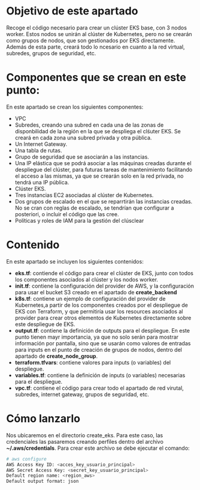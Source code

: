 # Objetivo de este apartado

Recoge el código necesario para crear un clúster EKS base, con 3 nodos worker. Estos nodos se unirán al clúster de Kubernetes, pero no se crearán como grupos de nodos, que son gestionados por EKS directamente. Además de esta parte, creará todo lo ncesario en cuanto a la red virtual, subredes, grupos de seguridad, etc.

# Componentes que se crean en este punto:
En este apartado se crean los siguientes componentes:
- VPC
- Subredes, creando una subred en cada una de las zonas de disponbilidad de la región en la que se despliega el clśuter EKS. Se creará en cada zona una subred privada y otra pública.
- Un Internet Gateway.
- Una tabla de rutas.
- Grupo de seguridad que se asociarán a las instancias.
- Una IP elástica que se podrá asociar a las máquinas creadas durante el despliegue del clúster, para futuras tareas de mantenimiento facilitando el acceso a las mismas, ya que se crearán solo en la red privada, no tendrá una IP pública.
- Clúster EKS.
- Tres instancias EC2 asociadas al clúster de Kubernetes.
- Dos grupos de escalado en el que se reparrtirán las instancias creadas. No se cran con reglas de escalado, se tendrían que configurar a posteriori, o incluir el código que las cree.
- Políticas y roles de IAM para la gestión del clúsclear

# Contenido

En este apartado se incluyen los siguientes contenidos:
- **eks.tf**: contiende el código para crear el clúster de EKS, junto con todos los componentes asociados al clúster y los nodos worker.
- **init.tf**: contiene la configuración del provider de AWS, y la configuración para usar el bucket S3 creado en el apartado de **create_backend** 
- **k8s.tf**: contiene un ejemplo de configuración del provider de Kubernetes,a partir de los componentes creados por el despliegue de EKS con Terraform, y que permitiría usar los resources asociados al provider para crear otros elementos de Kubernetes directamente sobre este despliegue de EKS.
- **output.tf**: contiene la definición de outputs para el despliegue. En este punto tienen mayr importancia, ya que no solo serán para mostrar información por pantalla, sino que se usarán como valores de entradas para inputs en el punto de creación de grupos de nodos, dentro del apartado de **create_node_group**.
- **terraform.tfvars**: contiene valores para inputs (o variables) del despliegue.
- **variables.tf**: contiene la definición de inputs (o variables) necesarias para el despliegue.
- **vpc.tf**: contiene el código para crear todo el apartado de red virutal, subredes, internet gateway, grupos de seguridad, etc.

# Cómo lanzarlo

Nos ubicaremos en el directorio create_eks. Para este caso, las credenciales las pasaremos creando perfiles dentro del archivo **~/.aws/credentials**. Para crear este archivo se debe ejecutar el comando:

```bash
# aws configure
AWS Access Key ID: <acces_key_usuario_principal> 
AWS Secret Access Key: <secret_key_usuario_principal> 
Default region name: <region_aws> 
Default output format: json
```



